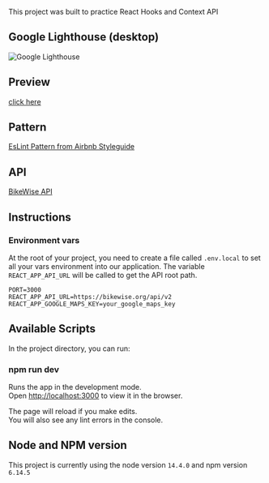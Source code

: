 This project was built to practice React Hooks and Context API

## Google Lighthouse (desktop)

![Google Lighthouse](https://github.com/wesleyr6/react-stolen-bikes/blob/master/public/google-lighthouse-desktop.png)

## Preview

[click here](https://react-stolen-bikes.herokuapp.com/)

## Pattern

[EsLint Pattern from Airbnb Styleguide](https://github.com/airbnb/javascript)

## API

[BikeWise API](https://www.bikewise.org/documentation/api_v2)

## Instructions

### Environment vars

At the root of your project, you need to create a file called `.env.local` to set all your vars environment into our application. The variable `REACT_APP_API_URL` will be called to get the API root path.

```
PORT=3000
REACT_APP_API_URL=https://bikewise.org/api/v2
REACT_APP_GOOGLE_MAPS_KEY=your_google_maps_key
```

## Available Scripts

In the project directory, you can run:

### npm run dev

Runs the app in the development mode.<br />
Open [http://localhost:3000](http://localhost:3000) to view it in the browser.

The page will reload if you make edits.<br />
You will also see any lint errors in the console.

## Node and NPM version

This project is currently using the node version `14.4.0` and npm version `6.14.5`
